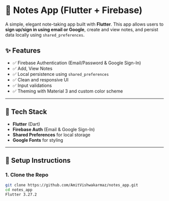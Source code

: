 # 📝 Notes App (Flutter + Firebase)

A simple, elegant note-taking app built with **Flutter**. This app allows users to **sign up/sign in using email or Google**, create and view notes, and persist data locally using `shared_preferences`.

## ✨ Features

- ✅ Firebase Authentication (Email/Password & Google Sign-In)
- ✅ Add, View Notes
- ✅ Local persistence using `shared_preferences`
- ✅ Clean and responsive UI
- ✅ Input validations
- ✅ Theming with Material 3 and custom color scheme

---

## 🎯 Tech Stack

- **Flutter** (Dart) 
- **Firebase Auth** (Email & Google Sign-In)
- **Shared Preferences** for local storage
- **Google Fonts** for styling

---

## 🔧 Setup Instructions

### 1. Clone the Repo

```bash
git clone https://github.com/AmitVishwakarmaz/notes_app.git
cd notes_app
Flutter 3.27.2
